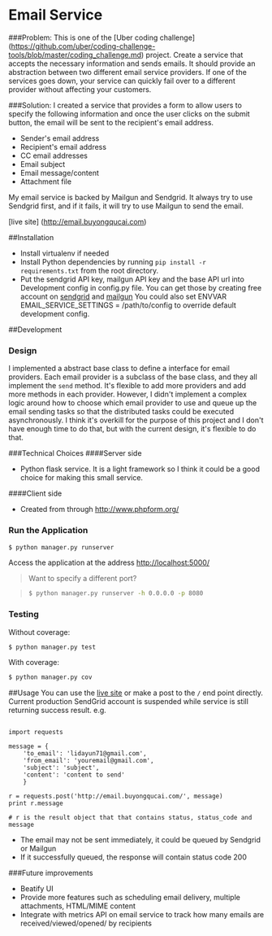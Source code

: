 # Email Service

###Problem:
This is one of the [Uber coding challenge] (https://github.com/uber/coding-challenge-tools/blob/master/coding_challenge.md) project.
Create a service that accepts the necessary information and sends emails. It should provide an abstraction between two different email service providers. If one of the services goes down, your service can quickly fail over to a different provider without affecting your customers.


###Solution:
I created a service that provides a form to allow users to specify the following information and once the user clicks on the submit button, the email will be sent to the recipient's email address.
* Sender's email address
* Recipient's email address
* CC email addresses
* Email subject
* Email message/content
* Attachment file

My email service is backed by Mailgun and Sendgrid. It always try to use Sendgrid first, and if it fails, it will try to use Mailgun to send the email.

[live site] (http://email.buyongqucai.com)

##Installation
* Install virtualenv if needed
* Install Python dependencies by running ```pip install -r requirements.txt``` from the root directory.
* Put the sendgrid API key, mailgun API key and the base API url into Development config in config.py file. 
You can get those by creating free account on [sendgrid](https://sendgrid.com/) and [mailgun](http://www.mailgun.com)
You could also set ENVVAR EMAIL_SERVICE_SETTINGS = /path/to/config to override default development config.

##Development
### Design
I implemented a abstract base class to define a interface for email providers. Each email provider is a subclass of the base class, and they all implement the ``` send ``` method. It's flexible to add more providers and add more methods in each provider.
However, I didn't implement a complex logic around how to choose which email provider to use and queue up the email sending tasks so that the distributed tasks could be executed asynchronously.
I think it's overkill for the purpose of this project and I don't have enough time to do that, but with the current design, it's flexible to do that.

###Technical Choices
####Server side

  * Python flask service. It is a light framework so I think it could be a good choice for making this small service.
  
####Client side
  * Created from through http://www.phpform.org/

### Run the Application

```sh
$ python manager.py runserver
```

Access the application at the address [http://localhost:5000/](http://localhost:5000/)

> Want to specify a different port?

> ```sh
> $ python manager.py runserver -h 0.0.0.0 -p 8080
> ```

### Testing

Without coverage:

```sh
$ python manager.py test
```

With coverage:

```sh
$ python manager.py cov
```

##Usage
You can use the [live site](http://email.buyongqucai.com/)  or make a post to the ```/``` end point directly.
Current production SendGrid account is suspended while service is still returning success result.
e.g.

```

import requests

message = {
    'to_email': 'lidayun71@gmail.com',
    'from_email': 'youremail@gmail.com',
    'subject': 'subject',
    'content': 'content to send'
    }

r = requests.post('http://email.buyongqucai.com/', message)
print r.message

# r is the result object that that contains status, status_code and message

```

* The email may not be sent immediately, it could be queued by Sendgrid or Mailgun
* If it successfully queued, the response will contain status code 200


###Future improvements
  * Beatify UI
  * Provide more features such as scheduling email delivery, multiple attachments, HTML/MIME content
  * Integrate with metrics API on email service to track how many emails are received/viewed/opened/ by recipients
